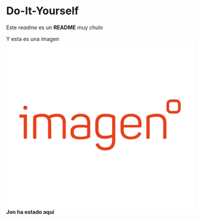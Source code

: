 # Do-It-Yourself

Este _readme_ es un **README** muy chulo

Y esta es una imagen ![imagen](./imagenes/imagen-logo-square.jpg)
**Jon ha estado aqui**
